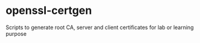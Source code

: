 # openssl-certgen
Scripts to generate root CA, server and client certificates for lab or learning purpose
